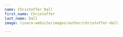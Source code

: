 ```yaml
---
name: Christoffer Dall
first_name: Christoffer
last_name: Dall
image: linaro-website/images/author/christoffer-dall

---
```

